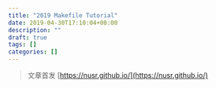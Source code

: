 ```yaml
---
title: "2019 Makefile Tutorial"
date: 2019-04-30T17:10:04+08:00
description: ""
draft: true
tags: []
categories: []
---
```


<!--more-->

> 文章首发 [https://nusr.github.io/](https://nusr.github.io/)

